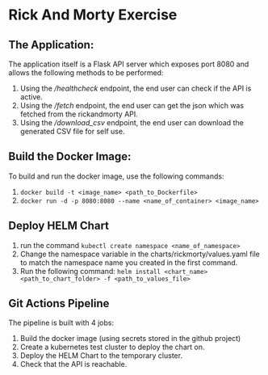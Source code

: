 # Rick And Morty Exercise

## The Application:
The application itself is a Flask API server which exposes port 8080 and allows the following methods to be performed:
1. Using the */healthcheck* endpoint, the end user can check if the API is active.
2. Using the */fetch* endpoint, the end user can get the json which was fetched from the rickandmorty API.
3. Using the */download_csv* endpoint, the end user can download the generated CSV file for self use.

## Build the Docker Image:
To build and run the docker image, use the following commands:
1. ```docker build -t <image_name> <path_to_Dockerfile>```
2. ```docker run -d -p 8080:8080 --name <name_of_container> <image_name>```

## Deploy HELM Chart
1. run the command ```kubectl create namespace <name_of_namespace>```
2. Change the namespace variable in the charts/rickmorty/values.yaml file to match the namespace name you created in the first command.
3. Run the following command:
```helm install <chart_name> <path_to_chart_folder> -f <path_to_values_file>```

## Git Actions Pipeline
The pipeline is built with 4 jobs:
1. Build the docker image (using secrets stored in the github project)
2. Create a kubernetes test cluster to deploy the chart on.
3. Deploy the HELM Chart to the temporary cluster.
4. Check that the API is reachable.


